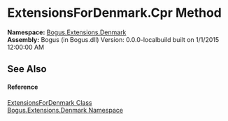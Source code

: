 # ExtensionsForDenmark.Cpr Method 
 

**Namespace:**&nbsp;<a href="N_Bogus_Extensions_Denmark">Bogus.Extensions.Denmark</a><br />**Assembly:**&nbsp;Bogus (in Bogus.dll) Version: 0.0.0-localbuild built on 1/1/2015 12:00:00 AM

## See Also


#### Reference
<a href="T_Bogus_Extensions_Denmark_ExtensionsForDenmark">ExtensionsForDenmark Class</a><br /><a href="N_Bogus_Extensions_Denmark">Bogus.Extensions.Denmark Namespace</a><br />